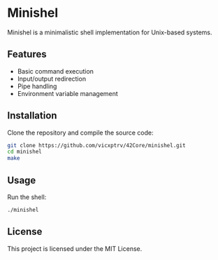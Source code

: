 # Minishel

Minishel is a minimalistic shell implementation for Unix-based systems.

## Features

- Basic command execution
- Input/output redirection
- Pipe handling
- Environment variable management

## Installation

Clone the repository and compile the source code:

```sh
git clone https://github.com/vicxptrv/42Core/minishel.git
cd minishel
make
```

## Usage

Run the shell:

```sh
./minishel
```

## License

This project is licensed under the MIT License.